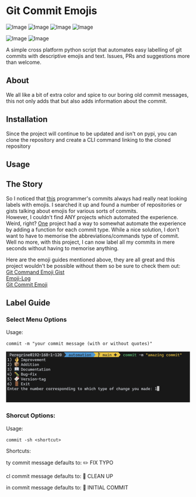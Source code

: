 # Git Commit Emojis

![Image](https://img.shields.io/github/license/TechWiz-3/git-commit-emojis?color=blue&label=license&logo=gnu&logoColor=blue&style=flat-square)
![Image](https://img.shields.io/badge/python-3.9-informational?style=flat-square&logo=python&logoColor=yellow)
![Image](https://img.shields.io/github/commit-activity/m/TechWiz-3/git-commit-emojis?color=yellowgreen&logo=git&style=flat-square&)
![Image](https://img.shields.io/github/stars/TechWiz-3/git-commit-emojis?color=green&label=STARS&style=flat-square)  

![Image](https://img.shields.io/github/issues/TechWiz-3/git-commit-emojis?color=red&label=ISSUES&style=flat-square)
![Image](https://img.shields.io/github/issues-pr/TechWiz-3/git-commit-emojis?color=blueviolet&label=PULL%20REQUESTS&style=flat-square)

A simple cross platform python script that automates easy labelling of git commits with descriptive emojis and text. Issues, PRs and suggestions more than welcome.

## About
We all like a bit of extra color and spice to our boring old commit messages, this not only adds that but also adds information about the commit.

## Installation
Since the project will continue to be updated and isn't on pypi, you can clone the repository and create a CLI command linking to the cloned repository

## Usage

## The Story
So I noticed that [this](https://github.com/msaaddev) programmer's commits always had really neat looking labels with emojis. I searched it up and found a number of repositories or gists talking about emojis for various sorts of commits.  
However, I couldn't find ANY projects which automated the experience. Weird, right? [One](https://github.com/ahmadawais/Emoji-Log) project had a way to somewhat automate the experience by adding a function for each commit type. While a nice solution, I don't want to have to memorise the abbreviations/commands type of commit. Well no more, with this project, I can now label all my commits in mere seconds without having to memorise anything.

Here are the emoji guides mentioned above, they are all great and this project wouldn't be possible without them so be sure to check them out:  
[Git Command Emoji Gist](https://gist.github.com/parmentf/035de27d6ed1dce0b36a)  
[Emoji-Log](https://github.com/ahmadawais/Emoji-Log)  
[Git Commit Emoji](https://github.com/liuchengxu/git-commit-emoji-cn)  


## Label Guide
### Select Menu Options
Usage:  
```
commit -m "your commit message (with or without quotes)"
```

![Image](./screenshots/commit_select_menu.png)  

### Shorcut Options:
Usage:  
```
commit -sh <shortcut>
```
Shortcuts:  

ty     commit message defaults to: ✏️ FIX TYPO  

cl     commit message defaults to: 🧹 CLEAN UP  

in     commit message defaults to: 🎉 INITIAL COMMIT  
